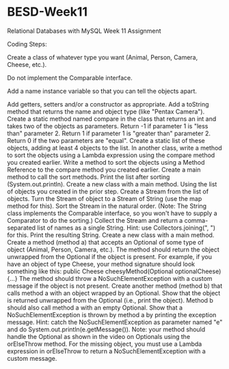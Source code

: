# BESD-Week11
Relational Databases with MySQL Week 11 Assignment

Coding Steps:

Create a class of whatever type you want (Animal, Person, Camera, Cheese, etc.).

Do not implement the Comparable interface.

Add a name instance variable so that you can tell the objects apart.

Add getters, setters and/or a constructor as appropriate.
Add a toString method that returns the name and object type (like "Pentax Camera").
Create a static method named compare in the class that returns an int and takes two of the objects as parameters. Return -1 if parameter 1 is "less than" parameter 2. Return 1 if parameter 1 is "greater than" parameter 2. Return 0 if the two parameters are "equal".
Create a static list of these objects, adding at least 4 objects to the list.
In another class, write a method to sort the objects using a Lambda expression using the compare method you created earlier.
Write a method to sort the objects using a Method Reference to the compare method you created earlier.
Create a main method to call the sort methods.
Print the list after sorting (System.out.println).
Create a new class with a main method. Using the list of objects you created in the prior step.
Create a Stream from the list of objects.
Turn the Stream of object to a Stream of String (use the map method for this).
Sort the Stream in the natural order. (Note: The String class implements the Comparable interface, so you won't have to supply a Comparator to do the sorting.)
Collect the Stream and return a comma-separated list of names as a single String. Hint: use Collectors.joining(", ") for this.
Print the resulting String.
Create a new class with a main method. Create a method (method a) that accepts an Optional of some type of object (Animal, Person, Camera, etc.).
The method should return the object unwrapped from the Optional if the object is present. For example, if you have an object of type Cheese, your method signature should look something like this:
public Cheese cheesyMethod(Optional<Cheese> optionalCheese) {...}
  The method should throw a NoSuchElementException with a custom message if the object is not present.
  Create another method (method b) that calls method a with an object wrapped by an Optional. Show that the object is returned unwrapped from the Optional (i.e., print the object).
  Method b should also call method a with an empty Optional. Show that a NoSuchElementException is thrown by method a by printing the exception message. Hint: catch the NoSuchElementException as parameter named "e" and do System.out.println(e.getMessage()).
  Note: your method should handle the Optional as shown in the video on Optionals using the orElseThrow method. For the missing object, you must use a Lambda expression in orElseThrow to return a NoSuchElementException with a custom message.
  
